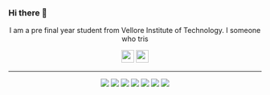 ### Hi there 👋
<p align="center">
  I am a pre final year student from Vellore Institute of Technology. I someone who tris
</p>
<p align="center">
    <a href="https://www.linkedin.com/in/gthejin"><img src="https://img.shields.io/badge/linkedin-%230077B5.svg?&style=for-the-badge&logo=linkedin&logoColor=white" height=25></a>
  <a href="https://www.kaggle.com/thejineaswar"><img src="https://img.shields.io/badge/kaggle-%231DA1F2.svg?&style=for-the-badge&logo=kaggle&logoColor=white" height=25></a>
</p>

<hr>
<p align="center">
  <img src="https://img.shields.io/badge/Pytorch%20-%23FF2812.svg?&style=for-the-badge&logo=Pytorch&logoColor=white" />
  <img src="https://img.shields.io/badge/TensorFlow%20-%23FF6F00.svg?&style=for-the-badge&logo=TensorFlow&logoColor=white" />
  <img src="https://img.shields.io/badge/Keras%20-%23D00000.svg?&style=for-the-badge&logo=Keras&logoColor=white"/>   
  <img src="https://img.shields.io/badge/scikit learn%20-%233498DB.svg?&style=for-the-badge&logo=scikit-learn&logoColor=white"/> 
  <img src="https://img.shields.io/badge/django%20-%23145A32.svg?&style=for-the-badge&logo=django&logoColor=white"/> 
  <img src="https://img.shields.io/badge/flask%20-%23000000.svg?&style=for-the-badge&logo=flask&logoColor=white"/> 
  <img src="https://img.shields.io/badge/git%20-%23F05033.svg?&style=for-the-badge&logo=git&logoColor=white"/>
</p>
